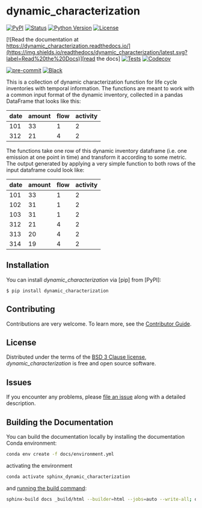 # dynamic_characterization

[![PyPI](https://img.shields.io/pypi/v/dynamic_characterization.svg)][pypi status]
[![Status](https://img.shields.io/pypi/status/dynamic_characterization.svg)][pypi status]
[![Python Version](https://img.shields.io/pypi/pyversions/dynamic_characterization)][pypi status]
[![License](https://img.shields.io/pypi/l/dynamic_characterization)][license]

[![Read the documentation at https://dynamic_characterization.readthedocs.io/](https://img.shields.io/readthedocs/dynamic_characterization/latest.svg?label=Read%20the%20Docs)][read the docs]
[![Tests](https://github.com/TimoDiepers/dynamic_characterization/actions/workflows/python-test.yml/badge.svg)][tests]
[![Codecov](https://codecov.io/gh/TimoDiepers/dynamic_characterization/branch/main/graph/badge.svg)][codecov]

[![pre-commit](https://img.shields.io/badge/pre--commit-enabled-brightgreen?logo=pre-commit&logoColor=white)][pre-commit]
[![Black](https://img.shields.io/badge/code%20style-black-000000.svg)][black]

[pypi status]: https://pypi.org/project/dynamic_characterization/
[read the docs]: https://dynamic-characterization.readthedocs.io/
[tests]: https://github.com/TimoDiepers/dynamic_characterization/actions?workflow=Tests
[codecov]: https://app.codecov.io/gh/TimoDiepers/dynamic_characterization
[pre-commit]: https://github.com/pre-commit/pre-commit
[black]: https://github.com/psf/black

This is a collection of dynamic characterization function for life cycle inventories with temporal information. The functions are meant to work with a common input format of the dynamic inventory, collected in a pandas DataFrame that looks like this:

| date | amount | flow | activity |
|-------|-------|------|----------|
| 101   | 33    | 1    | 2        |
| 312   | 21    | 4    | 2        |

The functions take one row of this dynamic inventory dataframe (i.e. one emission at one point in time) and transform it according to some metric. The output generated by applying a very simple function to both rows of the input dataframe could look like:

| date | amount | flow | activity |
|------|--------|------|----------|
| 101  | 33     | 1    | 2        |
| 102  | 31     | 1    | 2        |
| 103  | 31     | 1    | 2        |
| 312  | 21     | 4    | 2        |
| 313  | 20     | 4    | 2        |
| 314  | 19     | 4    | 2        |

## Installation

You can install _dynamic_characterization_ via [pip] from [PyPI]:

```console
$ pip install dynamic_characterization
```

## Contributing

Contributions are very welcome.
To learn more, see the [Contributor Guide][Contributor Guide].

## License

Distributed under the terms of the [BSD 3 Clause license][License],
_dynamic_characterization_ is free and open source software.

## Issues

If you encounter any problems,
please [file an issue][Issue Tracker] along with a detailed description.


<!-- github-only -->

[command-line reference]: https://dynamic_characterization.readthedocs.io/en/latest/usage.html
[License]: https://github.com/TimoDiepers/dynamic_characterization/blob/main/LICENSE
[Contributor Guide]: https://github.com/TimoDiepers/dynamic_characterization/blob/main/CONTRIBUTING.md
[Issue Tracker]: https://github.com/TimoDiepers/dynamic_characterization/issues


## Building the Documentation

You can build the documentation locally by installing the documentation Conda environment:

```bash
conda env create -f docs/environment.yml
```

activating the environment

```bash
conda activate sphinx_dynamic_characterization
```

and [running the build command](https://www.sphinx-doc.org/en/master/man/sphinx-build.html#sphinx-build):

```bash
sphinx-build docs _build/html --builder=html --jobs=auto --write-all; open _build/html/index.html
```
